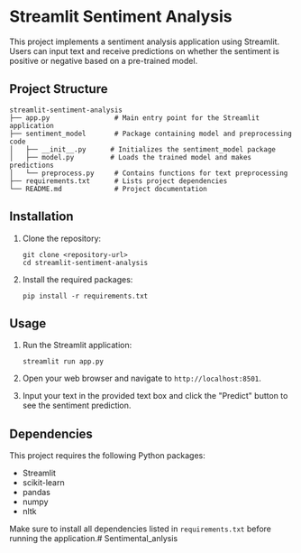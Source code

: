 # Streamlit Sentiment Analysis

This project implements a sentiment analysis application using Streamlit. Users can input text and receive predictions on whether the sentiment is positive or negative based on a pre-trained model.

## Project Structure

```
streamlit-sentiment-analysis
├── app.py                # Main entry point for the Streamlit application
├── sentiment_model       # Package containing model and preprocessing code
│   ├── __init__.py      # Initializes the sentiment_model package
│   ├── model.py         # Loads the trained model and makes predictions
│   └── preprocess.py     # Contains functions for text preprocessing
├── requirements.txt      # Lists project dependencies
└── README.md             # Project documentation
```

## Installation

1. Clone the repository:
   ```
   git clone <repository-url>
   cd streamlit-sentiment-analysis
   ```

2. Install the required packages:
   ```
   pip install -r requirements.txt
   ```

## Usage

1. Run the Streamlit application:
   ```
   streamlit run app.py
   ```

2. Open your web browser and navigate to `http://localhost:8501`.

3. Input your text in the provided text box and click the "Predict" button to see the sentiment prediction.

## Dependencies

This project requires the following Python packages:
- Streamlit
- scikit-learn
- pandas
- numpy
- nltk

Make sure to install all dependencies listed in `requirements.txt` before running the application.#   S e n t i m e n t a l _ a n l y s i s  
 